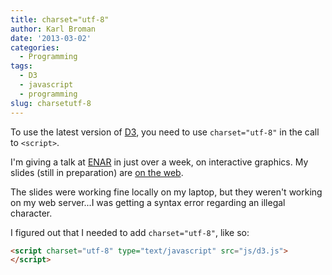 ```yaml
---
title: charset="utf-8"
author: Karl Broman
date: '2013-03-02'
categories:
  - Programming
tags:
  - D3
  - javascript
  - programming
slug: charsetutf-8
---
```


To use the latest version of [D3](https://d3js.org), you need to use `charset="utf-8"` in the call to `<script>`.

I'm giving a talk at [ENAR](https://www.enar.org/meetings) in just over a week, on interactive graphics.  My slides (still in preparation) are [on the web](https://www.biostat.wisc.edu/~kbroman/presentations/InteractiveGraphs2).

The slides were working fine locally on my laptop, but they weren't working on my web server...I was getting a syntax error regarding an illegal character.

I figured out that I needed to add `charset="utf-8"`, like so:

````html
<script charset="utf-8" type="text/javascript" src="js/d3.js">
</script>
````
